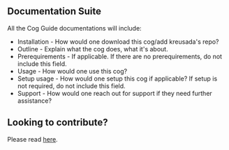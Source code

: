 ## Documentation Suite

All the Cog Guide documentations will include:

- Installation - How would one download this cog/add kreusada's repo?
- Outline - Explain what the cog does, what it's about.
- Prerequirements - If applicable. If there are no prerequirements, do not include this field.
- Usage - How would one use this cog? 
- Setup usage - How would one setup this cog if applicable? If setup is not required, do not include this field.
- Support - How would one reach out for support if they need further assistance?

## Looking to contribute?

Please read [here](https://github.com/kreus7/kreusadacogs/tree/master/docs/contributors).
